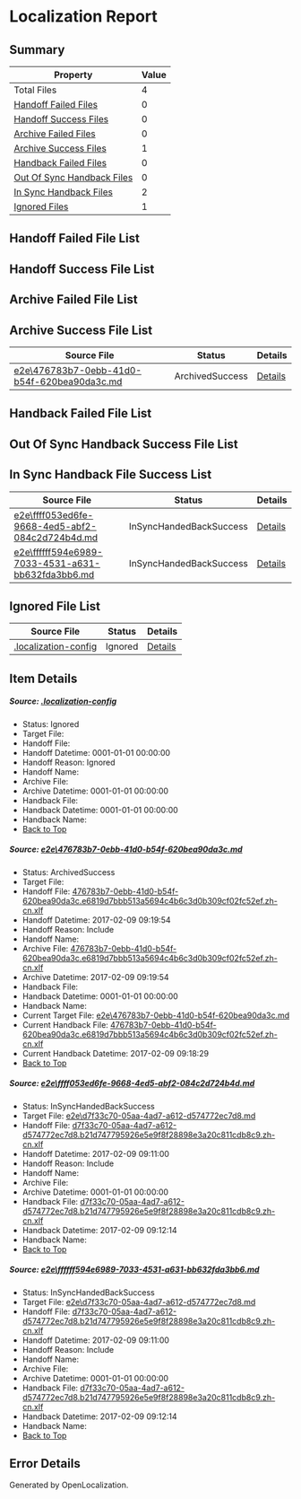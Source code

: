 # <a name='report-top'></a> Localization Report

## Summary
 Property | Value 
 -------- | ----- 
 Total Files | 4
[ Handoff Failed Files ](#handoff-failed-list)| 0
[ Handoff Success Files ](#handoff-success-list)| 0
[ Archive Failed Files ](#archive-failed-list)| 0
[ Archive Success Files ](#archive-success-list)| 1
[ Handback Failed Files ](#handback-failed-list)| 0
[ Out Of Sync Handback Files ](#outofsync-handback-success-list)| 0
[ In Sync Handback Files ](#insync-handback-success-list)| 2
[ Ignored Files ](#ignored-list)| 1

## <a name='handoff-failed-list'></a> Handoff Failed File List

## <a name='handoff-success-list'></a> Handoff Success File List

## <a name='archive-failed-list'></a> Archive Failed File List

## <a name='archive-success-list'></a> Archive Success File List
 Source File | Status | Details 
 ----------- | ------ | ------- 
 [e2e\476783b7-0ebb-41d0-b54f-620bea90da3c.md](https://github.com/OpenLocalizationTestOrg/ol-test0/blob/8bd60205909901583eafa6632e3db5f3d2a55633/e2e/476783b7-0ebb-41d0-b54f-620bea90da3c.md) | ArchivedSuccess | [Details](#9579d9fdbd7dc0feff1d5663a730ab16685788e81)

## <a name='handback-failed-list'></a> Handback Failed File List

## <a name='outofsync-handback-success-list'></a> Out Of Sync Handback Success File List

## <a name='insync-handback-success-list'></a> In Sync Handback File Success List
 Source File | Status | Details 
 ----------- | ------ | ------- 
 [e2e\ffff053ed6fe-9668-4ed5-abf2-084c2d724b4d.md](https://github.com/OpenLocalizationTestOrg/ol-test0/blob/a4809efed355996ddfcd5d6f40332391cc9e7478/e2e/ffff053ed6fe-9668-4ed5-abf2-084c2d724b4d.md) | InSyncHandedBackSuccess | [Details](#682b3b73371900df335278ad91b372047cbc8a5e2)
 [e2e\ffffff594e6989-7033-4531-a631-bb632fda3bb6.md](https://github.com/OpenLocalizationTestOrg/ol-test0/blob/8bd60205909901583eafa6632e3db5f3d2a55633/e2e/ffffff594e6989-7033-4531-a631-bb632fda3bb6.md) | InSyncHandedBackSuccess | [Details](#682b3b73371900df335278ad91b372047cbc8a5e3)

## <a name='ignored-list'></a> Ignored File List
 Source File | Status | Details 
 ----------- | ------ | ------- 
 [.localization-config](https://github.com/OpenLocalizationTestOrg/ol-test0/blob/8bd60205909901583eafa6632e3db5f3d2a55633/.localization-config) | Ignored | [Details](#cb0632cf59c1387fc1742bfb9fa3c47f87e2e5c90)

## Item Details
##### <a name='cb0632cf59c1387fc1742bfb9fa3c47f87e2e5c90'></a> Source: [.localization-config](https://github.com/OpenLocalizationTestOrg/ol-test0/blob/8bd60205909901583eafa6632e3db5f3d2a55633/.localization-config)
* Status: Ignored
* Target File: 
* Handoff File: 
* Handoff Datetime: 0001-01-01 00:00:00
* Handoff Reason: Ignored
* Handoff Name: 
* Archive File: 
* Archive Datetime: 0001-01-01 00:00:00
* Handback File: 
* Handback Datetime: 0001-01-01 00:00:00
* Handback Name: 
* [Back to Top](#report-top)

##### <a name='9579d9fdbd7dc0feff1d5663a730ab16685788e81'></a> Source: [e2e\476783b7-0ebb-41d0-b54f-620bea90da3c.md](https://github.com/OpenLocalizationTestOrg/ol-test0/blob/8bd60205909901583eafa6632e3db5f3d2a55633/e2e/476783b7-0ebb-41d0-b54f-620bea90da3c.md)
* Status: ArchivedSuccess
* Target File: 
* Handoff File: [476783b7-0ebb-41d0-b54f-620bea90da3c.e6819d7bbb513a5694c4b6c3d0b309cf02fc52ef.zh-cn.xlf](https://github.com/OpenLocalizationTestOrg/ol-test0-handoff/blob/579627dfdfba9bd8cb47d74b54f685e1e9bf0260/ol-handoff/OpenLocalizationTestOrg/ol-test0-zhcn/shujia/ht/476783b7-0ebb-41d0-b54f-620bea90da3c.e6819d7bbb513a5694c4b6c3d0b309cf02fc52ef.zh-cn.xlf)
* Handoff Datetime: 2017-02-09 09:19:54
* Handoff Reason: Include
* Handoff Name: 
* Archive File: [476783b7-0ebb-41d0-b54f-620bea90da3c.e6819d7bbb513a5694c4b6c3d0b309cf02fc52ef.zh-cn.xlf](https://github.com/OpenLocalizationTestOrg/ol-test0-handoff/blob/a2a53e1cbfc2bfc4fc34c11aa93b30cbc90289b7/ol-archive/OpenLocalizationTestOrg/ol-test0-zhcn/shujia/ht/476783b7-0ebb-41d0-b54f-620bea90da3c.e6819d7bbb513a5694c4b6c3d0b309cf02fc52ef.zh-cn.xlf)
* Archive Datetime: 2017-02-09 09:19:54
* Handback File: 
* Handback Datetime: 0001-01-01 00:00:00
* Handback Name: 
* Current Target File: [e2e\476783b7-0ebb-41d0-b54f-620bea90da3c.md](https://github.com/OpenLocalizationTestOrg/ol-test0-zhcn/blob/dee4ced0ffe6fa1eaf9cbfa01f2f86a0659eaace/e2e/476783b7-0ebb-41d0-b54f-620bea90da3c.md)
* Current Handback File: [476783b7-0ebb-41d0-b54f-620bea90da3c.e6819d7bbb513a5694c4b6c3d0b309cf02fc52ef.zh-cn.xlf](https://github.com/OpenLocalizationTestOrg/ol-test0-handback/blob/8202c769564db8221813ab898f65b06ee06c0fd9/ol-handback/OpenLocalizationTestOrg/ol-test0-zhcn/shujia/ht/476783b7-0ebb-41d0-b54f-620bea90da3c.e6819d7bbb513a5694c4b6c3d0b309cf02fc52ef.zh-cn.xlf)
* Current Handback Datetime: 2017-02-09 09:18:29
* [Back to Top](#report-top)

##### <a name='682b3b73371900df335278ad91b372047cbc8a5e2'></a> Source: [e2e\ffff053ed6fe-9668-4ed5-abf2-084c2d724b4d.md](https://github.com/OpenLocalizationTestOrg/ol-test0/blob/a4809efed355996ddfcd5d6f40332391cc9e7478/e2e/ffff053ed6fe-9668-4ed5-abf2-084c2d724b4d.md)
* Status: InSyncHandedBackSuccess
* Target File: [e2e\d7f33c70-05aa-4ad7-a612-d574772ec7d8.md](https://github.com/OpenLocalizationTestOrg/ol-test0-zhcn/blob/817c78d4761fe5475012796cb5813cb7397d50b5/e2e/d7f33c70-05aa-4ad7-a612-d574772ec7d8.md)
* Handoff File: [d7f33c70-05aa-4ad7-a612-d574772ec7d8.b21d747795926e5e9f8f28898e3a20c811cdb8c9.zh-cn.xlf](https://github.com/OpenLocalizationTestOrg/ol-test0-handoff/blob/b8028ad28771a78232366e128586c5477ee4ed10/ol-handoff/OpenLocalizationTestOrg/ol-test0-zhcn/shujia/ht/d7f33c70-05aa-4ad7-a612-d574772ec7d8.b21d747795926e5e9f8f28898e3a20c811cdb8c9.zh-cn.xlf)
* Handoff Datetime: 2017-02-09 09:11:00
* Handoff Reason: Include
* Handoff Name: 
* Archive File: 
* Archive Datetime: 0001-01-01 00:00:00
* Handback File: [d7f33c70-05aa-4ad7-a612-d574772ec7d8.b21d747795926e5e9f8f28898e3a20c811cdb8c9.zh-cn.xlf](https://github.com/OpenLocalizationTestOrg/ol-test0-handback/blob/db6a7836bfa00684e2d3d713ec0b270e45e3bac8/ol-handback/OpenLocalizationTestOrg/ol-test0-zhcn/shujia/ht/d7f33c70-05aa-4ad7-a612-d574772ec7d8.b21d747795926e5e9f8f28898e3a20c811cdb8c9.zh-cn.xlf)
* Handback Datetime: 2017-02-09 09:12:14
* Handback Name: 
* [Back to Top](#report-top)

##### <a name='682b3b73371900df335278ad91b372047cbc8a5e3'></a> Source: [e2e\ffffff594e6989-7033-4531-a631-bb632fda3bb6.md](https://github.com/OpenLocalizationTestOrg/ol-test0/blob/8bd60205909901583eafa6632e3db5f3d2a55633/e2e/ffffff594e6989-7033-4531-a631-bb632fda3bb6.md)
* Status: InSyncHandedBackSuccess
* Target File: [e2e\d7f33c70-05aa-4ad7-a612-d574772ec7d8.md](https://github.com/OpenLocalizationTestOrg/ol-test0-zhcn/blob/817c78d4761fe5475012796cb5813cb7397d50b5/e2e/d7f33c70-05aa-4ad7-a612-d574772ec7d8.md)
* Handoff File: [d7f33c70-05aa-4ad7-a612-d574772ec7d8.b21d747795926e5e9f8f28898e3a20c811cdb8c9.zh-cn.xlf](https://github.com/OpenLocalizationTestOrg/ol-test0-handoff/blob/b8028ad28771a78232366e128586c5477ee4ed10/ol-handoff/OpenLocalizationTestOrg/ol-test0-zhcn/shujia/ht/d7f33c70-05aa-4ad7-a612-d574772ec7d8.b21d747795926e5e9f8f28898e3a20c811cdb8c9.zh-cn.xlf)
* Handoff Datetime: 2017-02-09 09:11:00
* Handoff Reason: Include
* Handoff Name: 
* Archive File: 
* Archive Datetime: 0001-01-01 00:00:00
* Handback File: [d7f33c70-05aa-4ad7-a612-d574772ec7d8.b21d747795926e5e9f8f28898e3a20c811cdb8c9.zh-cn.xlf](https://github.com/OpenLocalizationTestOrg/ol-test0-handback/blob/db6a7836bfa00684e2d3d713ec0b270e45e3bac8/ol-handback/OpenLocalizationTestOrg/ol-test0-zhcn/shujia/ht/d7f33c70-05aa-4ad7-a612-d574772ec7d8.b21d747795926e5e9f8f28898e3a20c811cdb8c9.zh-cn.xlf)
* Handback Datetime: 2017-02-09 09:12:14
* Handback Name: 
* [Back to Top](#report-top)


## Error Details

Generated by OpenLocalization.

